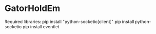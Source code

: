# GatorHoldEm
Required libraries:
pip install "python-socketio[client]"
pip install python-socketio
pip install eventlet